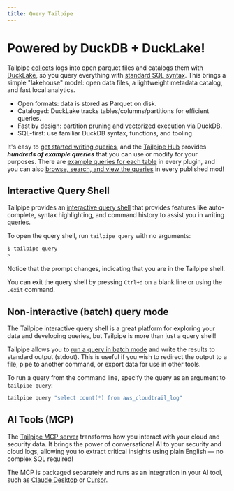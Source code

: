 ```yaml
---
title: Query Tailpipe
---
```


# Powered by DuckDB + DuckLake!

Tailpipe [collects](/docs/collect/collect) logs into open parquet files and catalogs them with [DuckLake](https://ducklake.select/), so you query everything with [standard SQL syntax](https://duckdb.org/docs/sql/introduction.html). This brings a simple "lakehouse" model: open data files, a lightweight metadata catalog, and fast local analytics. 

- Open formats: data is stored as Parquet on disk.
- Cataloged: DuckLake tracks tables/columns/partitions for efficient queries.
- Fast by design: partition pruning and vectorized execution via DuckDB.
- SQL-first: use familiar DuckDB syntax, functions, and tooling.

It's easy to [get started writing queries](/docs/sql), and the [Tailpipe Hub](https://hub.tailpipe.io) provides ***hundreds of example queries*** that you can use or modify for your purposes.  There are [example queries for each table](https://hub.tailpipe.io/plugins/turbot/aws/tables/aws_cloudtrail_log) in every plugin, and you can also [browse, search, and view the queries](https://hub.tailpipe.io/mods/turbot/tailpipe-mod-aws-dections/queries) in every published mod!


## Interactive Query Shell
Tailpipe provides an [interactive query shell](query/query-shell) that provides features like auto-complete, syntax highlighting, and command history to assist you in writing queries.

To open the query shell, run `tailpipe query` with no arguments:

```bash
$ tailpipe query
>
```

Notice that the prompt changes, indicating that you are in the Tailpipe shell.

You can exit the query shell by pressing `Ctrl+d` on a blank line or using the `.exit` command.


## Non-interactive (batch) query mode
The Tailpipe interactive query shell is a great platform for exploring your data and developing queries, but Tailpipe is more than just a query shell!

Tailpipe allows you to [run a query in batch mode](query/batch-query) and write the results to standard output (stdout). This is useful if you wish to redirect the output to a file, pipe to another command, or export data for use in other tools.

To run a query from the command line, specify the query as an argument to `tailpipe query`:
```bash
tailpipe query "select count(*) from aws_cloudtrail_log"
```



## AI Tools (MCP)

The [Tailpipe MCP server](query/mcp) transforms how you interact with your cloud and security data.  It brings the power of conversational AI to your security and cloud logs, allowing you to extract critical insights using plain English — no complex SQL required!

The MCP is packaged separately and runs as an integration in your AI tool, such as [Claude Desktop](https://claude.ai/download) or [Cursor](https://www.cursor.com/).

